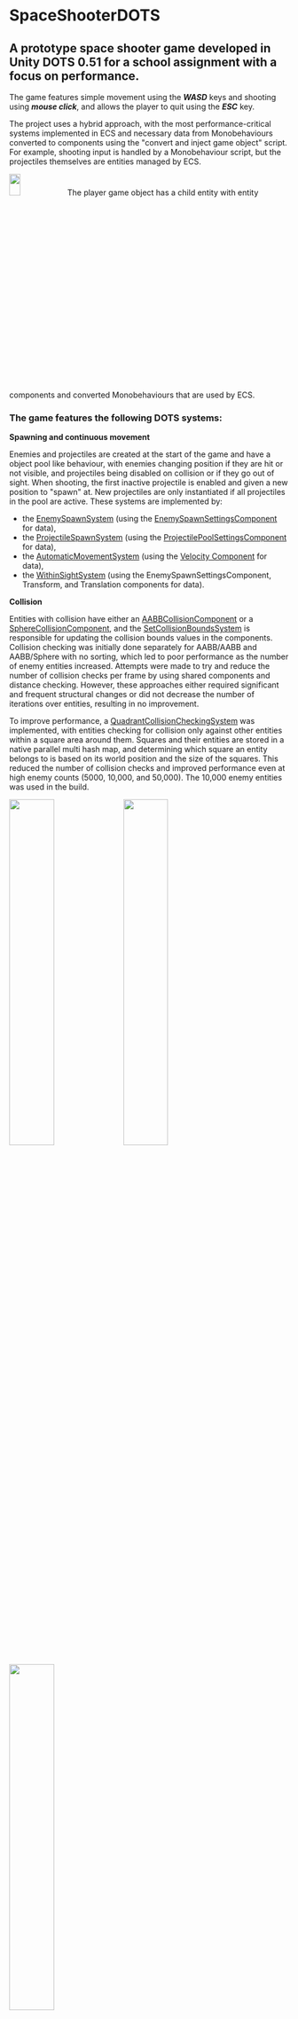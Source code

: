 # SpaceShooterDOTS
## A prototype space shooter game developed in Unity DOTS 0.51 for a school assignment with a focus on performance. 
The game features simple movement using the **_WASD_** keys and shooting using **_mouse click_**, and allows the player to quit using the **_ESC_** key. 

The project uses a hybrid approach, with the most performance-critical systems implemented in ECS and necessary data from Monobehaviours converted to components using the "convert and inject game object" script. For example, shooting input is handled by a Monobehaviour script, but the projectiles themselves are entities managed by ECS. 

<img src="https://user-images.githubusercontent.com/76095991/208082286-faa89aad-8aeb-4598-8f36-3fb8246792ff.png"  width="20%" height="10%"> 
The player game object has a child entity with entity components and converted Monobehaviours that are used by ECS.

### The game features the following DOTS systems:

 **Spawning and continuous movement**
 
Enemies and projectiles are created at the start of the game and have a object pool like behaviour, with enemies changing position if they are hit or not visible, and projectiles being disabled on collision or if they go out of sight. When shooting, the first inactive projectile is enabled and given a new position to "spawn" at. New projectiles are only instantiated if all projectiles in the pool are active. These systems are implemented by:

- the [EnemySpawnSystem](https://github.com/loke934/SpaceShooterDOTS/blob/master/SpaceShooterDOTS/Assets/Scripts/Systems/EnemySpawnSystem.cs) (using the [EnemySpawnSettingsComponent](https://github.com/loke934/SpaceShooterDOTS/blob/master/SpaceShooterDOTS/Assets/Scripts/Components/EnemySpawnSettingsComponent.cs) for data), 
- the [ProjectileSpawnSystem](https://github.com/loke934/SpaceShooterDOTS/blob/master/SpaceShooterDOTS/Assets/Scripts/Systems/ProjectileSpawnSystem.cs) (using the [ProjectilePoolSettingsComponent](https://github.com/loke934/SpaceShooterDOTS/blob/master/SpaceShooterDOTS/Assets/Scripts/Components/ProjectilePoolSettingsComponent.cs) for data), 
- the [AutomaticMovementSystem](https://github.com/loke934/SpaceShooterDOTS/blob/master/SpaceShooterDOTS/Assets/Scripts/Systems/AutomaticMovementSystem.cs) (using the [Velocity Component](https://github.com/loke934/SpaceShooterDOTS/blob/master/SpaceShooterDOTS/Assets/Scripts/Components/VelocityComponent.cs) for data),  
- the [WithinSightSystem](https://github.com/loke934/SpaceShooterDOTS/blob/master/SpaceShooterDOTS/Assets/Scripts/Systems/WithinSightSystem.cs) (using the EnemySpawnSettingsComponent, Transform, and Translation components for data).
 
 **Collision**
 
Entities with collision have either an [AABBCollisionComponent](https://github.com/loke934/SpaceShooterDOTS/blob/master/SpaceShooterDOTS/Assets/Scripts/Components/AABBCollisionComponent.cs) or a [SphereCollisionComponent](https://github.com/loke934/SpaceShooterDOTS/blob/master/SpaceShooterDOTS/Assets/Scripts/Components/SphereCollisionComponent.cs), and the [SetCollisionBoundsSystem](https://github.com/loke934/SpaceShooterDOTS/blob/master/SpaceShooterDOTS/Assets/Scripts/Systems/SetCollisionBoundsSystem.cs) is responsible for updating the collision bounds values in the components. Collision checking was initially done separately for AABB/AABB and AABB/Sphere with no sorting, which led to poor performance as the number of enemy entities increased. Attempts were made to try and reduce the number of collision checks per frame by using shared components and distance checking. However, these approaches either required significant and frequent structural changes or did not decrease the number of iterations over entities, resulting in no improvement.

To improve performance, a [QuadrantCollisionCheckingSystem](https://github.com/loke934/SpaceShooterDOTS/blob/master/SpaceShooterDOTS/Assets/Scripts/Systems/QuadrantCollisionCheckingSystem.cs) was implemented, with entities checking for collision only against other entities within a square area around them. Squares and their entities are stored in a native parallel multi hash map, and determining which square an entity belongs to is based on its world position and the size of the squares. This reduced the number of collision checks and improved performance even at high enemy counts (5000, 10,000, and 50,000). The 10,000 enemy entities was used in the build.

<img src="https://user-images.githubusercontent.com/76095991/208101886-e72c288a-7471-4946-a045-1f60d6c2659f.png"  width="40%" height="40%"> <img src="https://user-images.githubusercontent.com/76095991/208102195-176b5ab3-3f9b-4387-9e37-060de2beb125.png"  width="40%" height="40%"> <img src="https://user-images.githubusercontent.com/76095991/208102568-aa63cd4d-37a8-4f24-a5d7-c8087151a2ae.png"  width="40%" height="40%"> 


